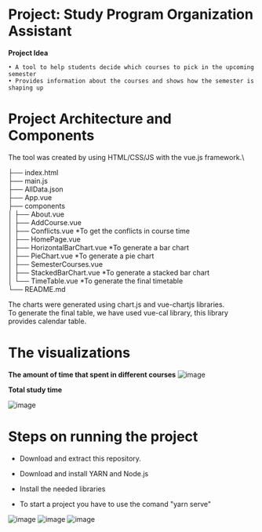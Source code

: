 # Project: Study Program Organization Assistant

**Project Idea**

	• A tool to help students decide which courses to pick in the upcoming semester
	• Provides information about the courses and shows how the semester is shaping up
	
# Project Architecture and Components
The tool was created by using HTML/CSS/JS with the vue.js framework.\

├── index.html\
├── main.js\
├── AllData.json\
├── App.vue\
├── components\
│   ├── About.vue\
│   ├── AddCourse.vue\
│   ├── Conflicts.vue   *To get the conflicts in course time\
│   ├── HomePage.vue\
│   ├── HorizontalBarChart.vue   *To generate a bar chart\
│   ├── PieChart.vue   *To generate a pie chart\
│   ├── SemesterCourses.vue\
│   ├── StackedBarChart.vue   *To generate a stacked bar chart\
│   └── TimeTable.vue   *To generate the final timetable\
└── README.md

The charts were generated using chart.js and vue-chartjs libraries.\
To generate the final table, we have used vue-cal library, this library provides calendar table.
# The visualizations
**The amount of time that spent in different courses**
![image](https://user-images.githubusercontent.com/50524579/90310430-851d5c80-def1-11ea-97db-5b9b250cfb3c.PNG)

**Total study time**

![image](https://user-images.githubusercontent.com/50524579/90310368-38d21c80-def1-11ea-83a5-11d3059795cb.PNG)

# Steps on running the project

* Download and extract this repository.

* Download and install YARN and Node.js

* Install the needed libraries

* To start a project you have to use the comand "yarn serve"


![image](https://user-images.githubusercontent.com/50524579/90310431-85b5f300-def1-11ea-9430-b0e978f90917.PNG)
![image](https://user-images.githubusercontent.com/50524579/90310432-85b5f300-def1-11ea-9e6d-94882f1bad2f.PNG)
![image](https://user-images.githubusercontent.com/50524579/90310433-864e8980-def1-11ea-805c-8d4e8f6bc80b.PNG)
